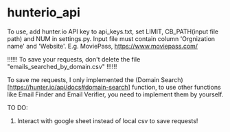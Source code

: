 # hunterio_api

To use, add hunter.io API key to api_keys.txt, set LIMIT, CB_PATH(input file path) and NUM in settings.py. Input file must contain
column 'Orgnization name' and 'Website'. E.g. MoviePass, https://www.moviepass.com/

!!!!!! To save your requests, don't delete the file "emails_searched_by_domain.csv" !!!!!!

To save me requests, I only implemented the (Domain Search)[https://hunter.io/api/docs#domain-search] function, to use other
functions like Email Finder and Email Verifier, you need to implement them by yourself.

TO DO:
1. Interact with google sheet instead of local csv to save requests!

